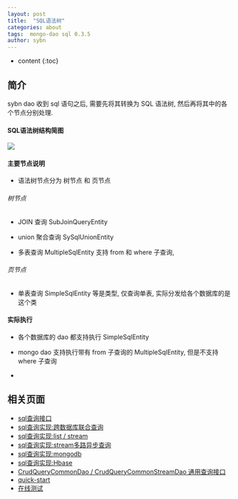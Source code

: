 ```yaml
---
layout: post
title:  "SQL语法树"
categories: about
tags:  mongo-dao sql 0.3.5
author: sybn
---
```


* content
{:toc}

## 简介

sybn dao 收到 sql 语句之后, 需要先将其转换为 SQL 语法树, 然后再将其中的各个节点分别处理.





#### SQL语法树结构简图

![]({{site.baseurl}}/images/sql_tree.png)

#### 主要节点说明

* 语法树节点分为 树节点 和 页节点

###### 树节点 

* JOIN 查询 SubJoinQueryEntity

* union 聚合查询 SySqlUnionEntity

* 多表查询 MultipleSqlEntity 支持 from 和 where 子查询, 

###### 页节点

* 单表查询 SimpleSqlEntity 等是类型, 仅查询单表, 实际分发给各个数据库的是这个类

#### 实际执行

* 各个数据库的 dao 都支持执行 SimpleSqlEntity

* mongo dao 支持执行带有 from 子查询的 MultipleSqlEntity, 但是不支持 where 子查询

* 

## 相关页面
- [sql查询接口]({{site.baseurl}}/2018/04/24/sql-ddl-dao/)
- [sql查询实现:跨数据库联合查询]({{site.baseurl}}/2018/12/20/sybn-dao-multiple-impl/)
- [sql查询实现:list / stream]({{site.baseurl}}/2018/09/13/datas-sql-ddl-engine/)
- [sql查询实现:stream多路异步查询]({{site.baseurl}}/2018/10/15/sql_ddl_dao_stream_async_impl/)
- [sql查询实现:mongodb]({{site.baseurl}}/2018/09/17/mongo-dao-by-sql/)
- [sql查询实现:Hbase]({{site.baseurl}}/2019/05/16/hbase-dao/)
- [CrudQueryCommonDao / CrudQueryCommonStreamDao 通用查询接口]({{site.baseurl}}/2018/03/28/crud-query-common-dao/)
- [quick-start]({{site.baseurl}}/2019/07/25/quick-start/)
- [在线测试]({{site.baseurl}}/2019/07/25/web-sql/)
